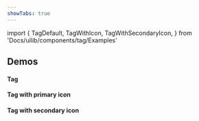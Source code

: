 ```yaml
---
showTabs: true
---
```


import {
TagDefault,
TagWithIcon,
TagWithSecondaryIcon,
} from 'Docs/uilib/components/tag/Examples'

## Demos

#### Tag

<TagDefault />

#### Tag with primary icon

<TagWithIcon />

#### Tag with secondary icon

<TagWithSecondaryIcon />